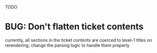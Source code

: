 TODO

# BUG: Don't flatten ticket contents

currently, all sections in the ticket contents are coerced to level-1 titles on rerendering; change the parsing logic to handle them properly
